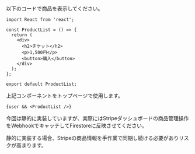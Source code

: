 以下のコードで商品を表示してください。

```tsx:components/product-list.tsx 
import React from 'react';

const ProductList = () => {
  return (
    <div>
      <h2>チケット</h2>
      <p>1,500円</p>
      <button>購入</button>
    </div>
  );
};

export default ProductList;
```

上記コンポーネントをトップページで使用します。

```tsx:pages/index.tsx
{user && <ProductList />}
```

今回は静的に実装していますが、実際にはStripeダッシュボードの商品管理操作をWebhookでキャッチしてFirestoreに反映させてください。

静的に実装する場合、Stripeの商品情報を手作業で同期し続ける必要がありリスクが高まります。
